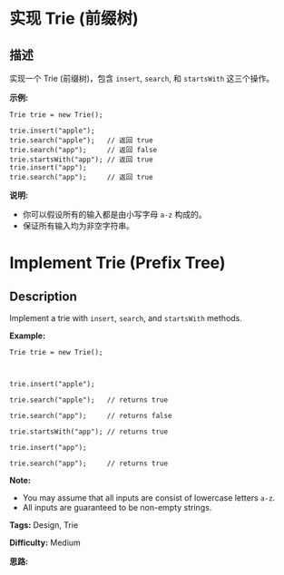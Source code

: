 # 实现 Trie (前缀树)

## 描述

实现一个 Trie (前缀树)，包含 `insert`, `search`, 和 `startsWith` 这三个操作。

**示例:**

    
    
    Trie trie = new Trie();
    
    trie.insert("apple");
    trie.search("apple");   // 返回 true
    trie.search("app");     // 返回 false
    trie.startsWith("app"); // 返回 true
    trie.insert("app");   
    trie.search("app");     // 返回 true

**说明:**

  * 你可以假设所有的输入都是由小写字母 `a-z` 构成的。
  * 保证所有输入均为非空字符串。



# Implement Trie (Prefix Tree)

## Description



Implement a trie with `insert`, `search`, and `startsWith` methods.

**Example:**

    
    
    Trie trie = new Trie();
    
    trie.insert("apple");
    trie.search("apple");   // returns true
    trie.search("app");     // returns false
    trie.startsWith("app"); // returns true
    trie.insert("app");   
    trie.search("app");     // returns true
    

**Note:**

  * You may assume that all inputs are consist of lowercase letters `a-z`.
  * All inputs are guaranteed to be non-empty strings.


**Tags:** Design, Trie

**Difficulty:** Medium

**思路:**
